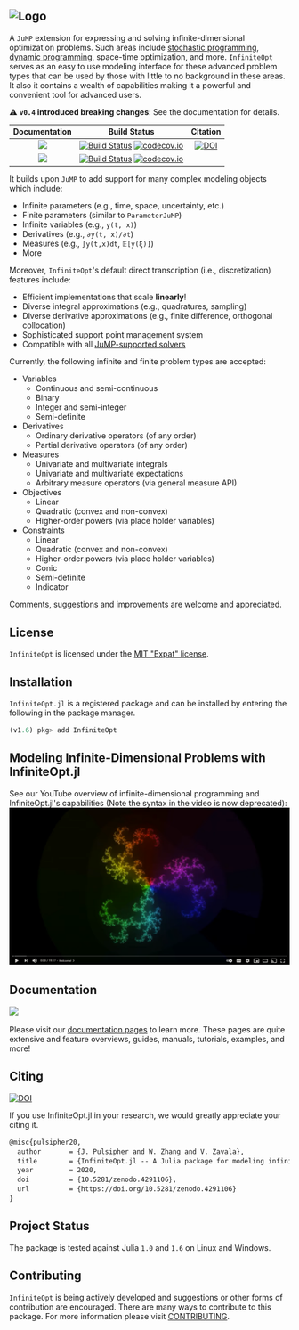 ![Logo](full_logo.png)
---

A `JuMP` extension for expressing and solving infinite-dimensional optimization
problems. Such areas include [stochastic programming](https://en.wikipedia.org/wiki/Stochastic_programming),
[dynamic programming](https://en.wikipedia.org/wiki/Dynamic_programming),
space-time optimization, and more. `InfiniteOpt` serves as an easy to use modeling
interface for these advanced problem types that can be used by those with little
to no background in these areas. It also it contains a wealth of capabilities
making it a powerful and convenient tool for advanced users.  

:warning: **`v0.4` introduced breaking changes**: See the documentation for details.

| **Documentation**                                                               | **Build Status**                                                                                | **Citation** |
|:-------------------------------------------------------------------------------:|:-----------------------------------------------------------------------------------------------:|:--------------------------------------:|
| [![](https://img.shields.io/badge/docs-stable-blue.svg)](https://pulsipher.github.io/InfiniteOpt.jl/stable) | [![Build Status](https://github.com/pulsipher/InfiniteOpt.jl/workflows/CI/badge.svg?branch=release-0.4)](https://github.com/pulsipher/InfiniteOpt.jl/actions?query=workflow%3ACI) [![codecov.io](https://codecov.io/github/pulsipher/InfiniteOpt.jl/coverage.svg?branch=release-0.4)](https://codecov.io/github/pulsipher/InfiniteOpt.jl?branch=release-0.4) | [![DOI](https://zenodo.org/badge/DOI/10.5281/zenodo.4291106.svg)](https://doi.org/10.5281/zenodo.4291106) |
| [![](https://img.shields.io/badge/docs-dev-blue.svg)](https://pulsipher.github.io/InfiniteOpt.jl/dev) | [![Build Status](https://github.com/pulsipher/InfiniteOpt.jl/workflows/CI/badge.svg?branch=master)](https://github.com/pulsipher/InfiniteOpt.jl/actions?query=workflow%3ACI) [![codecov.io](https://codecov.io/github/pulsipher/InfiniteOpt.jl/coverage.svg?branch=master)](https://codecov.io/github/pulsipher/InfiniteOpt.jl?branch=master) | |

It builds upon `JuMP` to add support for many complex modeling objects which 
include:
- Infinite parameters (e.g., time, space, uncertainty, etc.)
- Finite parameters (similar to `ParameterJuMP`)
- Infinite variables (e.g., `y(t, x)`)
- Derivatives (e.g., `∂y(t, x)/∂t`)
- Measures (e.g., `∫y(t,x)dt`, `𝔼[y(ξ)]`)
- More

Moreover, `InfiniteOpt`'s default direct transcription (i.e., discretization) 
features include:
- Efficient implementations that scale **linearly**!
- Diverse integral approximations (e.g., quadratures, sampling)
- Diverse derivative approximations (e.g., finite difference, orthogonal 
  collocation)
- Sophisticated support point management system
- Compatible with all [JuMP-supported solvers](https://jump.dev/JuMP.jl/v0.21.8/installation/#Supported-solvers)

Currently, the following infinite and finite problem types are accepted:
- Variables
    - Continuous and semi-continuous
    - Binary
    - Integer and semi-integer
    - Semi-definite
- Derivatives
    - Ordinary derivative operators (of any order)
    - Partial derivative operators (of any order)
- Measures
    - Univariate and multivariate integrals 
    - Univariate and multivariate expectations 
    - Arbitrary measure operators (via general measure API)
- Objectives
    - Linear
    - Quadratic (convex and non-convex)
    - Higher-order powers (via place holder variables)
- Constraints
    - Linear
    - Quadratic (convex and non-convex)
    - Higher-order powers (via place holder variables)
    - Conic
    - Semi-definite
    - Indicator

Comments, suggestions and improvements are welcome and appreciated.

## License
`InfiniteOpt` is licensed under the [MIT "Expat" license](./LICENSE).

## Installation
`InfiniteOpt.jl` is a registered package and can be installed by entering the
following in the package manager.

```julia
(v1.6) pkg> add InfiniteOpt
```

## Modeling Infinite-Dimensional Problems with InfiniteOpt.jl
See our YouTube overview of infinite-dimensional programming and InfiniteOpt.jl's 
capabilities (Note the syntax in the video is now deprecated):
[![youtube](docs/src/assets/youtube.PNG)](http://www.youtube.com/watch?v=q5ETFLZbxiU "Modeling Infinite-Dimensional Problems with InfiniteOpt.jl")

## Documentation
[![](https://img.shields.io/badge/docs-stable-blue.svg)](https://pulsipher.github.io/InfiniteOpt.jl/stable)

Please visit our [documentation pages](https://pulsipher.github.io/InfiniteOpt.jl/stable) 
to learn more. These pages are quite extensive and feature overviews, guides,
manuals, tutorials, examples, and more!

## Citing
[![DOI](https://zenodo.org/badge/DOI/10.5281/zenodo.4291106.svg)](https://doi.org/10.5281/zenodo.4291106)

If you use InfiniteOpt.jl in your research, we would greatly appreciate your 
citing it.
```latex
@misc{pulsipher20,
  author       = {J. Pulsipher and W. Zhang and V. Zavala},
  title        = {InfiniteOpt.jl -- A Julia package for modeling infinite-dimensional optimization problems},
  year         = 2020,
  doi          = {10.5281/zenodo.4291106},
  url          = {https://doi.org/10.5281/zenodo.4291106}
}
```

## Project Status
The package is tested against Julia `1.0` and `1.6` on Linux and Windows.

## Contributing
`InfiniteOpt` is being actively developed and suggestions or other forms of contribution are encouraged.
There are many ways to contribute to this package. For more information please
visit [CONTRIBUTING](https://github.com/pulsipher/InfiniteOpt.jl/blob/master/CONTRIBUTING.md).
